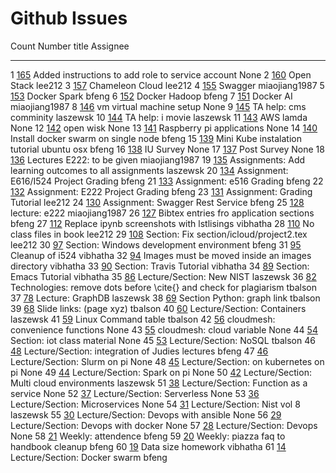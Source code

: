 Github Issues
=============

  Count   Number                                                title                                                               Assignee
  ------- ----------------------------------------------------- ------------------------------------------------------------------- ---------------
  1       [165](https://github.com/cloudmesh/book/pull/165)     Added instructions to add role to service account                   None
  2       [160](https://github.com/cloudmesh/book/issues/160)   Open Stack                                                          lee212
  3       [157](https://github.com/cloudmesh/book/issues/157)   Chameleon Cloud                                                     lee212
  4       [155](https://github.com/cloudmesh/book/issues/155)   Swagger                                                             miaojiang1987
  5       [153](https://github.com/cloudmesh/book/issues/153)   Docker Spark                                                        bfeng
  6       [152](https://github.com/cloudmesh/book/issues/152)   Docker Hadoop                                                       bfeng
  7       [151](https://github.com/cloudmesh/book/issues/151)   Docker AI                                                           miaojiang1987
  8       [146](https://github.com/cloudmesh/book/issues/146)   vm virtual machine setup                                            None
  9       [145](https://github.com/cloudmesh/book/issues/145)   TA help: cms comminity                                              laszewsk
  10      [144](https://github.com/cloudmesh/book/issues/144)   TA help: i movie                                                    laszewsk
  11      [143](https://github.com/cloudmesh/book/issues/143)   AWS lamda                                                           None
  12      [142](https://github.com/cloudmesh/book/issues/142)   open wisk                                                           None
  13      [141](https://github.com/cloudmesh/book/issues/141)   Raspberry pi applications                                           None
  14      [140](https://github.com/cloudmesh/book/issues/140)   Install docker swarm on single node                                 bfeng
  15      [139](https://github.com/cloudmesh/book/issues/139)   Mini Kube instalation tutorial ubuntu osx                           bfeng
  16      [138](https://github.com/cloudmesh/book/issues/138)   IU Survey                                                           None
  17      [137](https://github.com/cloudmesh/book/issues/137)   Post Survey                                                         None
  18      [136](https://github.com/cloudmesh/book/issues/136)   Lectures E222: to be given                                          miaojiang1987
  19      [135](https://github.com/cloudmesh/book/issues/135)   Assignments: Add learning outcomes to all assignments               laszewsk
  20      [134](https://github.com/cloudmesh/book/issues/134)   Assignment: E616/I524 Project Grading                               bfeng
  21      [133](https://github.com/cloudmesh/book/issues/133)   Assignment: e516 Grading                                            bfeng
  22      [132](https://github.com/cloudmesh/book/issues/132)   Assignment: E222 Project Grading                                    bfeng
  23      [131](https://github.com/cloudmesh/book/issues/131)   Assignment: Grading Tutorial                                        lee212
  24      [130](https://github.com/cloudmesh/book/issues/130)   Assignment: Swagger Rest Service                                    bfeng
  25      [128](https://github.com/cloudmesh/book/issues/128)   lecture: e222                                                       miaojiang1987
  26      [127](https://github.com/cloudmesh/book/issues/127)   Bibtex entries fro application sections                             bfeng
  27      [112](https://github.com/cloudmesh/book/issues/112)   Replace ipynb screenshots with lstlisings                           vibhatha
  28      [110](https://github.com/cloudmesh/book/issues/110)   No class files in book                                              lee212
  29      [108](https://github.com/cloudmesh/book/issues/108)   Section: Fix section/icloud/project2.tex                            lee212
  30      [97](https://github.com/cloudmesh/book/issues/97)     Section: Windows development environment                            bfeng
  31      [95](https://github.com/cloudmesh/book/issues/95)     Cleanup of i524                                                     vibhatha
  32      [94](https://github.com/cloudmesh/book/issues/94)     Images must be moved inside an images directory                     vibhatha
  33      [90](https://github.com/cloudmesh/book/issues/90)     Section: Travis Tutorial                                            vibhatha
  34      [89](https://github.com/cloudmesh/book/issues/89)     Section: Emacs Tutorial                                             vibhatha
  35      [86](https://github.com/cloudmesh/book/issues/86)     Lecture/Section: New NIST                                           laszewsk
  36      [82](https://github.com/cloudmesh/book/issues/82)     Technologies: remove dots before \cite{} and check for plagiarism   tbalson
  37      [78](https://github.com/cloudmesh/book/issues/78)     Lecture: GraphDB                                                    laszewsk
  38      [69](https://github.com/cloudmesh/book/issues/69)     Section Python: graph link                                          tbalson
  39      [68](https://github.com/cloudmesh/book/issues/68)     Slide links: (page xyz)                                             tbalson
  40      [60](https://github.com/cloudmesh/book/issues/60)     Lecture/Section: Containers                                         laszewsk
  41      [59](https://github.com/cloudmesh/book/issues/59)     Linux Command table                                                 tbalson
  42      [56](https://github.com/cloudmesh/book/issues/56)     cloudmesh: convenience functions                                    None
  43      [55](https://github.com/cloudmesh/book/issues/55)     cloudmesh: cloud variable                                           None
  44      [54](https://github.com/cloudmesh/book/issues/54)     Section: iot class material                                         None
  45      [53](https://github.com/cloudmesh/book/issues/53)     Lecture/Section: NoSQL                                              tbalson
  46      [48](https://github.com/cloudmesh/book/issues/48)     Lecture/Section: integration of Judies lectures                     bfeng
  47      [46](https://github.com/cloudmesh/book/issues/46)     Lecture/Section: Slurm on pi                                        None
  48      [45](https://github.com/cloudmesh/book/issues/45)     Lecture/Section: on kubernetes on pi                                None
  49      [44](https://github.com/cloudmesh/book/issues/44)     Lecture/Section: Spark on pi                                        None
  50      [42](https://github.com/cloudmesh/book/issues/42)     Lecture/Section: Multi cloud environments                           laszewsk
  51      [38](https://github.com/cloudmesh/book/issues/38)     Lecture/Section: Function as a service                              None
  52      [37](https://github.com/cloudmesh/book/issues/37)     Lecture/Section: Serverless                                         None
  53      [36](https://github.com/cloudmesh/book/issues/36)     Lecture/Section: Microservices                                      None
  54      [31](https://github.com/cloudmesh/book/issues/31)     Lecture/Section: Nist vol 8                                         laszewsk
  55      [30](https://github.com/cloudmesh/book/issues/30)     Lecture/Section: Devops with ansible                                None
  56      [29](https://github.com/cloudmesh/book/issues/29)     Lecture/Section: Devops with docker                                 None
  57      [28](https://github.com/cloudmesh/book/issues/28)     Lecture/Section: Devops                                             None
  58      [21](https://github.com/cloudmesh/book/issues/21)     Weekly: attendence                                                  bfeng
  59      [20](https://github.com/cloudmesh/book/issues/20)     Weekly: piazza faq to handbook cleanup                              bfeng
  60      [19](https://github.com/cloudmesh/book/issues/19)     Data size homework                                                  vibhatha
  61      [14](https://github.com/cloudmesh/book/issues/14)     Lecture/Section: Docker swarm                                       bfeng
